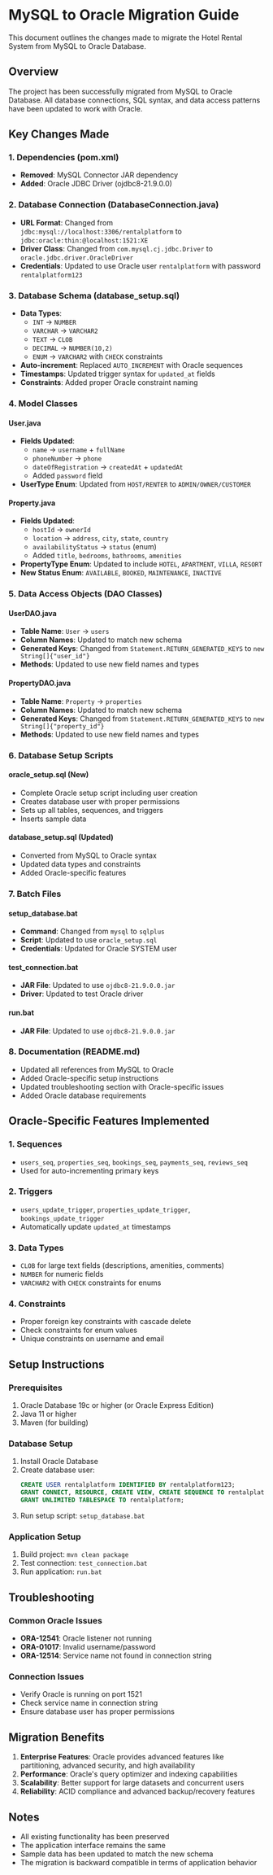 # MySQL to Oracle Migration Guide

This document outlines the changes made to migrate the Hotel Rental System from MySQL to Oracle Database.

## Overview

The project has been successfully migrated from MySQL to Oracle Database. All database connections, SQL syntax, and data access patterns have been updated to work with Oracle.

## Key Changes Made

### 1. Dependencies (pom.xml)
- **Removed**: MySQL Connector JAR dependency
- **Added**: Oracle JDBC Driver (ojdbc8-21.9.0.0)

### 2. Database Connection (DatabaseConnection.java)
- **URL Format**: Changed from `jdbc:mysql://localhost:3306/rentalplatform` to `jdbc:oracle:thin:@localhost:1521:XE`
- **Driver Class**: Changed from `com.mysql.cj.jdbc.Driver` to `oracle.jdbc.driver.OracleDriver`
- **Credentials**: Updated to use Oracle user `rentalplatform` with password `rentalplatform123`

### 3. Database Schema (database_setup.sql)
- **Data Types**: 
  - `INT` → `NUMBER`
  - `VARCHAR` → `VARCHAR2`
  - `TEXT` → `CLOB`
  - `DECIMAL` → `NUMBER(10,2)`
  - `ENUM` → `VARCHAR2` with `CHECK` constraints
- **Auto-increment**: Replaced `AUTO_INCREMENT` with Oracle sequences
- **Timestamps**: Updated trigger syntax for `updated_at` fields
- **Constraints**: Added proper Oracle constraint naming

### 4. Model Classes

#### User.java
- **Fields Updated**:
  - `name` → `username` + `fullName`
  - `phoneNumber` → `phone`
  - `dateOfRegistration` → `createdAt` + `updatedAt`
  - Added `password` field
- **UserType Enum**: Updated from `HOST/RENTER` to `ADMIN/OWNER/CUSTOMER`

#### Property.java
- **Fields Updated**:
  - `hostId` → `ownerId`
  - `location` → `address`, `city`, `state`, `country`
  - `availabilityStatus` → `status` (enum)
  - Added `title`, `bedrooms`, `bathrooms`, `amenities`
- **PropertyType Enum**: Updated to include `HOTEL`, `APARTMENT`, `VILLA`, `RESORT`
- **New Status Enum**: `AVAILABLE`, `BOOKED`, `MAINTENANCE`, `INACTIVE`

### 5. Data Access Objects (DAO Classes)

#### UserDAO.java
- **Table Name**: `User` → `users`
- **Column Names**: Updated to match new schema
- **Generated Keys**: Changed from `Statement.RETURN_GENERATED_KEYS` to `new String[]{"user_id"}`
- **Methods**: Updated to use new field names and types

#### PropertyDAO.java
- **Table Name**: `Property` → `properties`
- **Column Names**: Updated to match new schema
- **Generated Keys**: Changed from `Statement.RETURN_GENERATED_KEYS` to `new String[]{"property_id"}`
- **Methods**: Updated to use new field names and types

### 6. Database Setup Scripts

#### oracle_setup.sql (New)
- Complete Oracle setup script including user creation
- Creates database user with proper permissions
- Sets up all tables, sequences, and triggers
- Inserts sample data

#### database_setup.sql (Updated)
- Converted from MySQL to Oracle syntax
- Updated data types and constraints
- Added Oracle-specific features

### 7. Batch Files

#### setup_database.bat
- **Command**: Changed from `mysql` to `sqlplus`
- **Script**: Updated to use `oracle_setup.sql`
- **Credentials**: Updated for Oracle SYSTEM user

#### test_connection.bat
- **JAR File**: Updated to use `ojdbc8-21.9.0.0.jar`
- **Driver**: Updated to test Oracle driver

#### run.bat
- **JAR File**: Updated to use `ojdbc8-21.9.0.0.jar`

### 8. Documentation (README.md)
- Updated all references from MySQL to Oracle
- Added Oracle-specific setup instructions
- Updated troubleshooting section with Oracle-specific issues
- Added Oracle database requirements

## Oracle-Specific Features Implemented

### 1. Sequences
- `users_seq`, `properties_seq`, `bookings_seq`, `payments_seq`, `reviews_seq`
- Used for auto-incrementing primary keys

### 2. Triggers
- `users_update_trigger`, `properties_update_trigger`, `bookings_update_trigger`
- Automatically update `updated_at` timestamps

### 3. Data Types
- `CLOB` for large text fields (descriptions, amenities, comments)
- `NUMBER` for numeric fields
- `VARCHAR2` with `CHECK` constraints for enums

### 4. Constraints
- Proper foreign key constraints with cascade delete
- Check constraints for enum values
- Unique constraints on username and email

## Setup Instructions

### Prerequisites
1. Oracle Database 19c or higher (or Oracle Express Edition)
2. Java 11 or higher
3. Maven (for building)

### Database Setup
1. Install Oracle Database
2. Create database user:
   ```sql
   CREATE USER rentalplatform IDENTIFIED BY rentalplatform123;
   GRANT CONNECT, RESOURCE, CREATE VIEW, CREATE SEQUENCE TO rentalplatform;
   GRANT UNLIMITED TABLESPACE TO rentalplatform;
   ```
3. Run setup script: `setup_database.bat`

### Application Setup
1. Build project: `mvn clean package`
2. Test connection: `test_connection.bat`
3. Run application: `run.bat`

## Troubleshooting

### Common Oracle Issues
- **ORA-12541**: Oracle listener not running
- **ORA-01017**: Invalid username/password
- **ORA-12514**: Service name not found in connection string

### Connection Issues
- Verify Oracle is running on port 1521
- Check service name in connection string
- Ensure database user has proper permissions

## Migration Benefits

1. **Enterprise Features**: Oracle provides advanced features like partitioning, advanced security, and high availability
2. **Performance**: Oracle's query optimizer and indexing capabilities
3. **Scalability**: Better support for large datasets and concurrent users
4. **Reliability**: ACID compliance and advanced backup/recovery features

## Notes

- All existing functionality has been preserved
- The application interface remains the same
- Sample data has been updated to match the new schema
- The migration is backward compatible in terms of application behavior 
